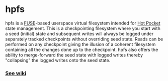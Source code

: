 # hpfs
hpfs is a [FUSE](https://www.kernel.org/doc/html/latest/filesystems/fuse.html)-based userspace virtual filesystem intended for [Hot Pocket](https://github.com/HotPocketDev/core) state management. This is a checkpointing filesystem where you start with a seed (initial) state and subsequent writes will always be logged under separately tracked checkpoints without overriding seed state. Reads can be performed on any checkpoint giving the illusion of a coherent filesystem containing all the changes done up to the checkpoint. hpfs also offers the ability to merge-forward the seed state with logged writes thereby "collapsing" the logged writes onto the seed state.

### [See wiki](https://github.com/ravinsp/hpfs/wiki)

